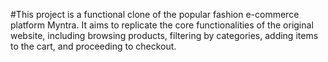 #This project is a functional clone of the popular fashion e-commerce platform Myntra. It aims to replicate the core functionalities of the original website, including browsing products, filtering by categories, adding items to the cart, and proceeding to checkout.
